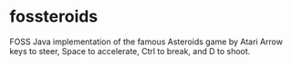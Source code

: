 # fossteroids
FOSS Java implementation of the famous Asteroids game by Atari
Arrow keys to steer, Space to accelerate, Ctrl to break, and D to shoot.
